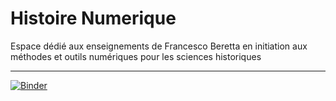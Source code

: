 # Histoire Numerique

Espace dédié aux enseignements de Francesco Beretta en initiation aux méthodes et outils numériques pour les sciences historiques

---

[![Binder](https://mybinder.org/badge_logo.svg)](https://mybinder.org/v2/gh/atterebf/histoire_numerique/main)

